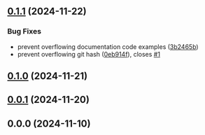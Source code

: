 ## [0.1.1](https://github.com/dhhyi/travel-packlist/compare/v0.1.0...v0.1.1) (2024-11-22)

### Bug Fixes

- prevent overflowing documentation code examples ([3b2465b](https://github.com/dhhyi/travel-packlist/commit/3b2465bbe64cb0ce15789678788ea765622fd9ed))
- prevent overflowing git hash ([0eb914f](https://github.com/dhhyi/travel-packlist/commit/0eb914f5a9b7b4748866264fcf33057511b654f9)), closes [#1](https://github.com/dhhyi/travel-packlist/issues/1)

## [0.1.0](https://github.com/dhhyi/travel-packlist/compare/v0.0.1...v0.1.0) (2024-11-21)

## [0.0.1](https://github.com/dhhyi/travel-packlist/compare/v0.0.0...v0.0.1) (2024-11-20)

## 0.0.0 (2024-11-10)
